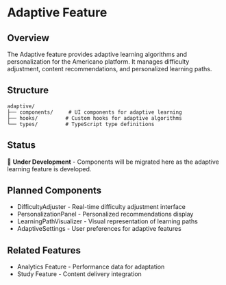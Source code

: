# Adaptive Feature

## Overview

The Adaptive feature provides adaptive learning algorithms and personalization for the Americano platform. It manages difficulty adjustment, content recommendations, and personalized learning paths.

## Structure

```
adaptive/
├── components/     # UI components for adaptive learning
├── hooks/         # Custom hooks for adaptive algorithms
└── types/         # TypeScript type definitions
```

## Status

🚧 **Under Development** - Components will be migrated here as the adaptive learning feature is developed.

## Planned Components

- DifficultyAdjuster - Real-time difficulty adjustment interface
- PersonalizationPanel - Personalized recommendations display
- LearningPathVisualizer - Visual representation of learning paths
- AdaptiveSettings - User preferences for adaptive features

## Related Features

- Analytics Feature - Performance data for adaptation
- Study Feature - Content delivery integration
